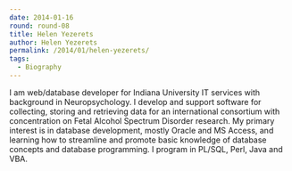```yaml
---
date: 2014-01-16
round: round-08
title: Helen Yezerets
author: Helen Yezerets
permalink: /2014/01/helen-yezerets/
tags:
  - Biography
---
```

I am web/database developer for Indiana University IT services with background in Neuropsychology. I develop and support software for collecting, storing and retrieving data for an international consortium with concentration on Fetal Alcohol Spectrum Disorder research. My primary interest is in database development, mostly Oracle and MS Access, and learning how to streamline and promote basic knowledge of database concepts and database programming. I program in PL/SQL, Perl, Java and VBA.
